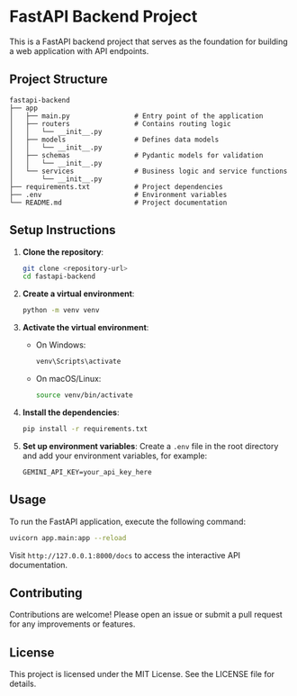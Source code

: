 # FastAPI Backend Project

This is a FastAPI backend project that serves as the foundation for building a web application with API endpoints. 

## Project Structure

```
fastapi-backend
├── app
│   ├── main.py                # Entry point of the application
│   ├── routers                # Contains routing logic
│   │   └── __init__.py
│   ├── models                 # Defines data models
│   │   └── __init__.py
│   ├── schemas                # Pydantic models for validation
│   │   └── __init__.py
│   └── services               # Business logic and service functions
│       └── __init__.py
├── requirements.txt           # Project dependencies
├── .env                       # Environment variables
└── README.md                  # Project documentation
```

## Setup Instructions

1. **Clone the repository**:
   ```bash
   git clone <repository-url>
   cd fastapi-backend
   ```

2. **Create a virtual environment**:
   ```bash
   python -m venv venv
   ```

3. **Activate the virtual environment**:
   - On Windows:
     ```bash
     venv\Scripts\activate
     ```
   - On macOS/Linux:
     ```bash
     source venv/bin/activate
     ```

4. **Install the dependencies**:
   ```bash
   pip install -r requirements.txt
   ```

5. **Set up environment variables**:
   Create a `.env` file in the root directory and add your environment variables, for example:
   ```
   GEMINI_API_KEY=your_api_key_here
   ```

## Usage

To run the FastAPI application, execute the following command:

```bash
uvicorn app.main:app --reload
```

Visit `http://127.0.0.1:8000/docs` to access the interactive API documentation.

## Contributing

Contributions are welcome! Please open an issue or submit a pull request for any improvements or features.

## License

This project is licensed under the MIT License. See the LICENSE file for details.